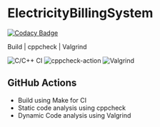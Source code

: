 # ElectricityBillingSystem

[![Codacy Badge](https://api.codacy.com/project/badge/Grade/27a9349afd074f738784da2dbf62bdb3)](https://app.codacy.com/gh/stepin104345/ElectricityBillingSystem?utm_source=github.com&utm_medium=referral&utm_content=stepin104345/ElectricityBillingSystem&utm_campaign=Badge_Grade)

Build | cppcheck | Valgrind

![C/C++ CI](https://github.com/stepin654321/MiniProject_Template/workflows/C/C++%20CI/badge.svg) ![cppcheck-action](https://github.com/stepin104345/ElectricityBillingSystem/workflows/cppcheck-action/badge.svg) ![Valgrind](https://github.com/stepin654321/MiniProject_Template/workflows/Valgrind/badge.svg)


## GitHub Actions
* Build using Make for CI
* Static code analysis using cppcheck
* Dynamic Code analysis using Valgrind



